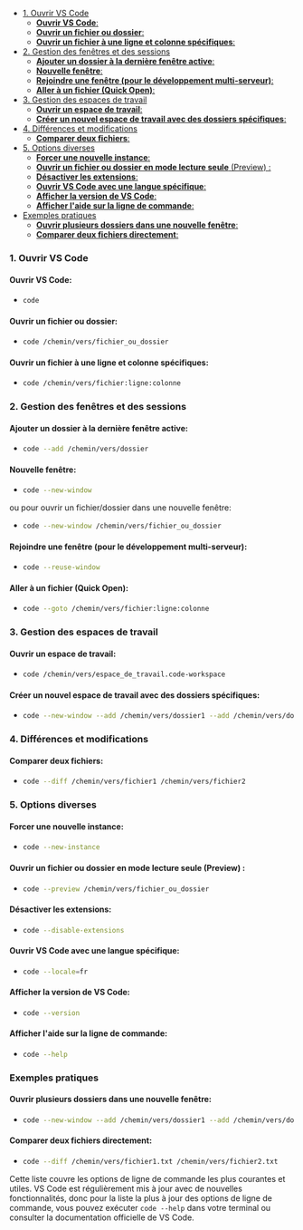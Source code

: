 - [1. Ouvrir VS Code](#1-ouvrir-vs-code)
  - [**Ouvrir VS Code**:](#ouvrir-vs-code)
  - [**Ouvrir un fichier ou dossier**:](#ouvrir-un-fichier-ou-dossier)
  - [**Ouvrir un fichier à une ligne et colonne spécifiques**:](#ouvrir-un-fichier-à-une-ligne-et-colonne-spécifiques)
- [2. Gestion des fenêtres et des sessions](#2-gestion-des-fenêtres-et-des-sessions)
  - [**Ajouter un dossier à la dernière fenêtre active**:](#ajouter-un-dossier-à-la-dernière-fenêtre-active)
  - [**Nouvelle fenêtre**:](#nouvelle-fenêtre)
  - [**Rejoindre une fenêtre (pour le développement multi-serveur)**:](#rejoindre-une-fenêtre-pour-le-développement-multi-serveur)
  - [**Aller à un fichier (Quick Open)**:](#aller-à-un-fichier-quick-open)
- [3. Gestion des espaces de travail](#3-gestion-des-espaces-de-travail)
  - [**Ouvrir un espace de travail**:](#ouvrir-un-espace-de-travail)
  - [**Créer un nouvel espace de travail avec des dossiers spécifiques**:](#créer-un-nouvel-espace-de-travail-avec-des-dossiers-spécifiques)
- [4. Différences et modifications](#4-différences-et-modifications)
  - [**Comparer deux fichiers**:](#comparer-deux-fichiers)
- [5. Options diverses](#5-options-diverses)
  - [**Forcer une nouvelle instance**:](#forcer-une-nouvelle-instance)
  - [**Ouvrir un fichier ou dossier en mode lecture seule** (Preview) :](#ouvrir-un-fichier-ou-dossier-en-mode-lecture-seule-preview-)
  - [**Désactiver les extensions**:](#désactiver-les-extensions)
  - [**Ouvrir VS Code avec une langue spécifique**:](#ouvrir-vs-code-avec-une-langue-spécifique)
  - [**Afficher la version de VS Code**:](#afficher-la-version-de-vs-code)
  - [**Afficher l'aide sur la ligne de commande**:](#afficher-laide-sur-la-ligne-de-commande)
- [Exemples pratiques](#exemples-pratiques)
  - [**Ouvrir plusieurs dossiers dans une nouvelle fenêtre**:](#ouvrir-plusieurs-dossiers-dans-une-nouvelle-fenêtre)
  - [**Comparer deux fichiers directement**:](#comparer-deux-fichiers-directement)


### 1. Ouvrir VS Code

#### **Ouvrir VS Code**:
-
    ```bash
    code
    ```
#### **Ouvrir un fichier ou dossier**:
  - 
    ```bash
    code /chemin/vers/fichier_ou_dossier
    ```

#### **Ouvrir un fichier à une ligne et colonne spécifiques**:
  - 
    ```bash
    code /chemin/vers/fichier:ligne:colonne
    ```

### 2. Gestion des fenêtres et des sessions

#### **Ajouter un dossier à la dernière fenêtre active**:
  - 
    ```bash
    code --add /chemin/vers/dossier
    ```

#### **Nouvelle fenêtre**:
  - 
    ```bash
    code --new-window
    ```

  ou pour ouvrir un fichier/dossier dans une nouvelle fenêtre:

  - 
    ```bash
    code --new-window /chemin/vers/fichier_ou_dossier
    ```

#### **Rejoindre une fenêtre (pour le développement multi-serveur)**:
  - 
    ```bash
    code --reuse-window
    ```

#### **Aller à un fichier (Quick Open)**:
  - 
    ```bash
    code --goto /chemin/vers/fichier:ligne:colonne
    ```

### 3. Gestion des espaces de travail

#### **Ouvrir un espace de travail**:
  - 
    ```bash
    code /chemin/vers/espace_de_travail.code-workspace
    ```

#### **Créer un nouvel espace de travail avec des dossiers spécifiques**:
  - 
    ```bash
    code --new-window --add /chemin/vers/dossier1 --add /chemin/vers/dossier2
    ```

### 4. Différences et modifications

#### **Comparer deux fichiers**:
  - 
    ```bash
    code --diff /chemin/vers/fichier1 /chemin/vers/fichier2
    ```

### 5. Options diverses

#### **Forcer une nouvelle instance**:
  - 
    ```bash
    code --new-instance
    ```

#### **Ouvrir un fichier ou dossier en mode lecture seule** (Preview) :
  - 
    ```bash
    code --preview /chemin/vers/fichier_ou_dossier
    ```

#### **Désactiver les extensions**:
  - 
    ```bash
    code --disable-extensions
    ```

#### **Ouvrir VS Code avec une langue spécifique**:
  - 
    ```bash
    code --locale=fr
    ```

#### **Afficher la version de VS Code**:
  - 
    ```bash
    code --version
    ```

#### **Afficher l'aide sur la ligne de commande**:
  - 
    ```bash
    code --help
    ```

### Exemples pratiques

#### **Ouvrir plusieurs dossiers dans une nouvelle fenêtre**:
  - 
    ```bash
    code --new-window --add /chemin/vers/dossier1 --add /chemin/vers/dossier2
    ```

#### **Comparer deux fichiers directement**:
  - 
    ```bash
    code --diff /chemin/vers/fichier1.txt /chemin/vers/fichier2.txt
    ```

Cette liste couvre les options de ligne de commande les plus courantes et utiles. VS Code est régulièrement mis à jour avec de nouvelles fonctionnalités, donc pour la liste la plus à jour des options de ligne de commande, vous pouvez exécuter `code --help` dans votre terminal ou consulter la documentation officielle de VS Code.